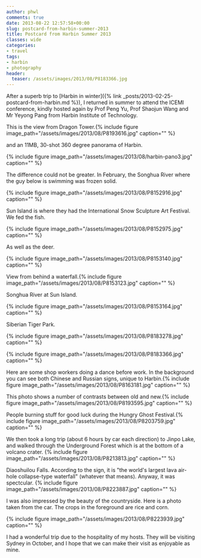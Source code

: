 ```yaml
---
author: phwl
comments: true
date: 2013-08-22 12:57:58+00:00
slug: postcard-from-harbin-summer-2013
title: Postcard from Harbin Summer 2013
classes: wide
categories:
- travel
tags:
- harbin
- photography
header:
  teaser: /assets/images/2013/08/P8183366.jpg
---
```


After a superb trip to 
[Harbin in winter]({% link _posts/2013-02-25-postcard-from-harbin.md %}),
 I returned in summer to attend the ICEMI conference, kindly hosted again by Prof Peng Yu, Prof Shaojun Wang and Mr Yeyong Pang from Harbin Institute of Technology.

This is the view from Dragon Tower.{% include figure image_path="/assets/images/2013/08/P8193616.jpg" caption="" %}

and an 11MB, 30-shot 360 degree panorama of Harbin.

{% include figure image_path="/assets/images/2013/08/harbin-pano3.jpg" caption="" %}
<!-- more -->

The difference could not be greater. In February, the Songhua River where the guy below is swimming was frozen solid.

{% include figure image_path="/assets/images/2013/08/P8152916.jpg" caption="" %}

Sun Island is where they had the International Snow Sculpture Art Festival. We fed the fish.

{% include figure image_path="/assets/images/2013/08/P8152975.jpg" caption="" %}

As well as the deer.

{% include figure image_path="/assets/images/2013/08/P8153140.jpg" caption="" %}

View from behind a waterfall.{% include figure image_path="/assets/images/2013/08/P8153123.jpg" caption="" %}

Songhua River at Sun Island.

{% include figure image_path="/assets/images/2013/08/P8153164.jpg" caption="" %}

Siberian Tiger Park.

{% include figure image_path="/assets/images/2013/08/P8183278.jpg" caption="" %}

{% include figure image_path="/assets/images/2013/08/P8183366.jpg" caption="" %}

Here are some shop workers doing a dance before work. In the background you can see both Chinese and Russian signs, unique to Harbin.{% include figure image_path="/assets/images/2013/08/P8163181.jpg" caption="" %}

This photo shows a number of contrasts between old and new.{% include figure image_path="/assets/images/2013/08/P8193595.jpg" caption="" %}

People burning stuff for good luck during the Hungry Ghost Festival.{% include figure image_path="/assets/images/2013/08/P8203759.jpg" caption="" %}

We then took a long trip (about 6 hours by car each direction) to Jinpo Lake, and walked through the Underground Forest which is at the bottom of a volcano crater. {% include figure image_path="/assets/images/2013/08/P8213813.jpg" caption="" %}

Diaoshuilou Falls. According to the sign, it is "the world's largest lava air-hole collapse-type waterfall" (whatever that means). Anyway, it was spectcular. {% include figure image_path="/assets/images/2013/08/P8223887.jpg" caption="" %}

I was also impressed by the beauty of the countryside. Here is a photo taken from the car. The crops in the foreground are rice and corn.

{% include figure image_path="/assets/images/2013/08/P8223939.jpg" caption="" %}

I had a wonderful trip due to the hospitality of my hosts. They will be visiting Sydney in October, and I hope that we can make their visit as enjoyable as mine.


